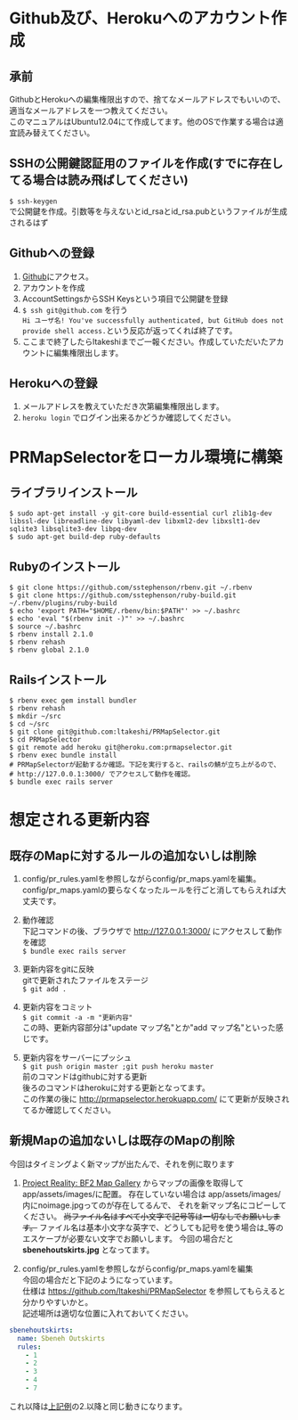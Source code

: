 # Github及び、Herokuへのアカウント作成
## 承前
GithubとHerokuへの編集権限出すので、捨てなメールアドレスでもいいので、適当なメールアドレスを一つ教えてください。  
このマニュアルはUbuntu12.04にて作成してます。他のOSで作業する場合は適宜読み替えてください。  

## SSHの公開鍵認証用のファイルを作成(すでに存在してる場合は読み飛ばしてください)
`$ ssh-keygen`  
で公開鍵を作成。引数等を与えないとid_rsaとid_rsa.pubというファイルが生成されるはず

## Githubへの登録
1. [Github](https://github.com/)にアクセス。
1. アカウントを作成
1. AccountSettingsからSSH Keysという項目で公開鍵を登録
1. `$ ssh git@github.com`  を行う  
`Hi ユーザ名! You've successfully authenticated, but GitHub does not provide shell access.`という反応が返ってくれば終了です。
1. ここまで終了したらltakeshiまでご一報ください。作成していただいたアカウントに編集権限出します。

## Herokuへの登録
1. メールアドレスを教えていただき次第編集権限出します。
1. `heroku login`  でログイン出来るかどうか確認してください。

# PRMapSelectorをローカル環境に構築
## ライブラリインストール
    $ sudo apt-get install -y git-core build-essential curl zlib1g-dev libssl-dev libreadline-dev libyaml-dev libxml2-dev libxslt1-dev sqlite3 libsqlite3-dev libpq-dev
    $ sudo apt-get build-dep ruby-defaults

## Rubyのインストール
    $ git clone https://github.com/sstephenson/rbenv.git ~/.rbenv
    $ git clone https://github.com/sstephenson/ruby-build.git ~/.rbenv/plugins/ruby-build
    $ echo 'export PATH="$HOME/.rbenv/bin:$PATH"' >> ~/.bashrc
    $ echo 'eval "$(rbenv init -)"' >> ~/.bashrc
    $ source ~/.bashrc
    $ rbenv install 2.1.0
    $ rbenv rehash
    $ rbenv global 2.1.0

## Railsインストール
    $ rbenv exec gem install bundler
    $ rbenv rehash
    $ mkdir ~/src
    $ cd ~/src
    $ git clone git@github.com:ltakeshi/PRMapSelector.git
    $ cd PRMapSelector
    $ git remote add heroku git@heroku.com:prmapselector.git
    $ rbenv exec bundle install
    # PRMapSelectorが起動するか確認。下記を実行すると、railsの鯖が立ち上がるので、
    # http://127.0.0.1:3000/ でアクセスして動作を確認。
    $ bundle exec rails server

# 想定される更新内容
## 既存のMapに対するルールの追加ないしは削除
1. config/pr_rules.yamlを参照しながらconfig/pr_maps.yamlを編集。  
config/pr_maps.yamlの要らなくなったルールを行ごと消してもらえれば大丈夫です。

1. 動作確認  
下記コマンドの後、ブラウザで http://127.0.0.1:3000/ にアクセスして動作を確認  
`$ bundle exec rails server`

1. 更新内容をgitに反映  
gitで更新されたファイルをステージ  
`$ git add .`

1. 更新内容をコミット  
`$ git commit -a -m "更新内容" `  
この時、更新内容部分は"update マップ名"とか"add マップ名"といった感じです。

1. 更新内容をサーバーにプッシュ  
`$ git push origin master ;git push heroku master`  
前のコマンドはgithubに対する更新  
後ろのコマンドはherokuに対する更新となってます。  
この作業の後に http://prmapselector.herokuapp.com/ にて更新が反映されてるか確認してください。

## 新規Mapの追加ないしは既存のMapの削除
今回はタイミングよく新マップが出たんで、それを例に取ります

1. [Project Reality: BF2 Map Gallery](http://www.realitymod.com/mapgallery/) からマップの画像を取得してapp/assets/images/に配置。
存在していない場合は app/assets/images/ 内にnoimage.jpgってのが存在してるんで、
それを新マップ名にコピーしてください。
<del>尚ファイル名はすべて小文字で記号等は一切なしでお願いします。</del>
ファイル名は基本小文字な英字で、どうしても記号を使う場合は_等のエスケープが必要ない文字でお願いします。
今回の場合だと __sbenehoutskirts.jpg__ となってます。

1. config/pr_rules.yamlを参照しながらconfig/pr_maps.yamlを編集  
今回の場合だと下記のようになっています。  
仕様は https://github.com/ltakeshi/PRMapSelector を参照してもらえると分かりやすいかと。  
記述場所は適切な位置に入れておいてください。  
```yaml
sbenehoutskirts:
  name: Sbeneh Outskirts
  rules:
    - 1
    - 2
    - 3
    - 4
    - 7
```

これ以降は[上記例](https://github.com/ltakeshi/PRMapSelector/blob/master/INSTALL.md#%E6%97%A2%E5%AD%98%E3%81%AEmap%E3%81%AB%E5%AF%BE%E3%81%99%E3%82%8B%E3%83%AB%E3%83%BC%E3%83%AB%E3%81%AE%E8%BF%BD%E5%8A%A0%E3%81%AA%E3%81%84%E3%81%97%E3%81%AF%E5%89%8A%E9%99%A4)の2.以降と同じ動きになります。
